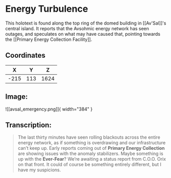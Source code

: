 # Energy Turbulence

This holotext is found along the top ring of the domed building in [[Av'Sal]]'s central island. It reports that the Avsohmic energy network has seen outages, and speculates on what may have caused that, pointing towards the [[Primary Energy Collection Facility]].

## Coordinates
| **X** | **Y** | **Z** |
| :---: | :---: | :---: |
| -215 |  113  | 1624 |

## Image:

![[avsal_emergency.png]]{ width="384" }

## Transcription:
> The last thirty minutes have seen rolling blackouts across the entire energy network, as if something is overdrawing and our infrastructure can’t keep up. Early reports coming out of **Primary Energy Collection** are showing issues with the anomaly stabilizers. Maybe something is up with the **Ever-Fear**? We’re awaiting a status report from C.O.O. Orix on that front. It could of course be something entirely different, but I have my suspicions.
